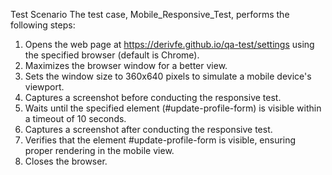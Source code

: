 Test Scenario
The test case, Mobile_Responsive_Test, performs the following steps:

1. Opens the web page at https://derivfe.github.io/qa-test/settings using the specified browser (default is Chrome).
2. Maximizes the browser window for a better view.
3. Sets the window size to 360x640 pixels to simulate a mobile device's viewport.
4. Captures a screenshot before conducting the responsive test.
5. Waits until the specified element (#update-profile-form) is visible within a timeout of 10 seconds.
6. Captures a screenshot after conducting the responsive test.
7. Verifies that the element #update-profile-form is visible, ensuring proper rendering in the mobile view.
8. Closes the browser.

